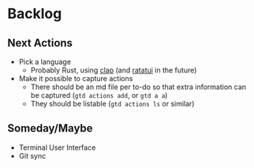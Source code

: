 # Backlog

## Next Actions

- Pick a language
    - Probably Rust, using [clap] (and [ratatui] in the future)
- Make it possible to capture actions
    - There should be an md file per to-do so that extra information can be captured (`gtd actions add`, or `gtd a a`)
    - They should be listable (`gtd actions ls` or similar)

## Someday/Maybe

- Terminal User Interface
- Git sync





[clap]: https://crates.io/crates/clap
[ratatui]: https://crates.io/crates/clap
